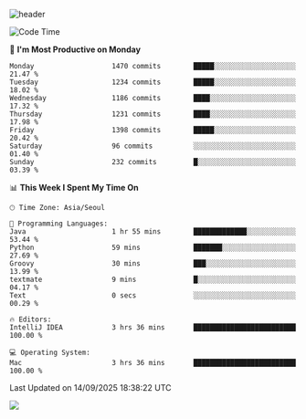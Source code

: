 ![header](https://capsule-render.vercel.app/api?type=Egg&color=timeAuto&height=300&section=header&text=PoPo&fontSize=90&animation=fadeIn)

  <!--START_SECTION:waka-->
![Code Time](http://img.shields.io/badge/Code%20Time-2%2C953%20hrs%2042%20mins-blue)

📅 **I'm Most Productive on Monday** 

```text
Monday                   1470 commits        █████░░░░░░░░░░░░░░░░░░░░   21.47 % 
Tuesday                  1234 commits        █████░░░░░░░░░░░░░░░░░░░░   18.02 % 
Wednesday                1186 commits        ████░░░░░░░░░░░░░░░░░░░░░   17.32 % 
Thursday                 1231 commits        ████░░░░░░░░░░░░░░░░░░░░░   17.98 % 
Friday                   1398 commits        █████░░░░░░░░░░░░░░░░░░░░   20.42 % 
Saturday                 96 commits          ░░░░░░░░░░░░░░░░░░░░░░░░░   01.40 % 
Sunday                   232 commits         █░░░░░░░░░░░░░░░░░░░░░░░░   03.39 % 
```


📊 **This Week I Spent My Time On** 

```text
🕑︎ Time Zone: Asia/Seoul

💬 Programming Languages: 
Java                     1 hr 55 mins        █████████████░░░░░░░░░░░░   53.44 % 
Python                   59 mins             ███████░░░░░░░░░░░░░░░░░░   27.69 % 
Groovy                   30 mins             ███░░░░░░░░░░░░░░░░░░░░░░   13.99 % 
textmate                 9 mins              █░░░░░░░░░░░░░░░░░░░░░░░░   04.17 % 
Text                     0 secs              ░░░░░░░░░░░░░░░░░░░░░░░░░   00.29 % 

🔥 Editors: 
IntelliJ IDEA            3 hrs 36 mins       █████████████████████████   100.00 % 

💻 Operating System: 
Mac                      3 hrs 36 mins       █████████████████████████   100.00 % 
```


 Last Updated on 14/09/2025 18:38:22 UTC
<!--END_SECTION:waka-->



<img src="https://capsule-render.vercel.app/api?type=Egg&color=timeAuto&height=300&section=footer&text=PoPo&fontSize=90&animation=fadeIn&reversal=true" />
